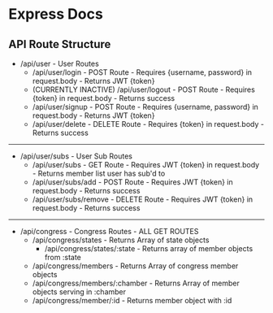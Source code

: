 # Express Docs

## API Route Structure

- /api/user - User Routes
  - /api/user/login - POST Route - Requires {username, password} in request.body - Returns JWT {token}
  - (CURRENTLY INACTIVE) /api/user/logout - POST Route - Requires {token} in request.body - Returns success
  - /api/user/signup - POST Route - Requires {username, password} in request.body - Returns JWT {token}
  - /api/user/delete - DELETE Route - Requires {token} in request.body - Returns success

-----
- /api/user/subs - User Sub Routes
  - /api/user/subs - GET Route - Requires JWT {token} in request.body - Returns member list user has sub'd to
  - /api/user/subs/add - POST Route - Requires JWT {token} in request.body - Returns success
  - /api/user/subs/remove - DELETE Route - Requires JWT {token} in request.body - Returns success

------

- /api/congress - Congress Routes - ALL GET ROUTES
  - /api/congress/states - Returns Array of state objects
    - /api/congress/states/:state - Returns array of member objects from :state
  - /api/congress/members - Returns Array of congress member objects
  - /api/congress/members/:chamber - Returns Array of member objects serving in :chamber
  - /api/congress/member/:id - Returns member object with :id
